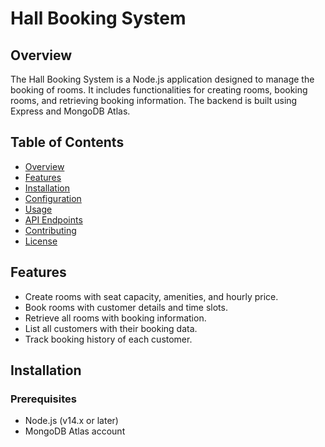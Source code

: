 # Hall Booking System

## Overview

The Hall Booking System is a Node.js application designed to manage the booking of rooms. It includes functionalities for creating rooms, booking rooms, and retrieving booking information. The backend is built using Express and MongoDB Atlas.

## Table of Contents

- [Overview](#overview)
- [Features](#features)
- [Installation](#installation)
- [Configuration](#configuration)
- [Usage](#usage)
- [API Endpoints](#api-endpoints)
- [Contributing](#contributing)
- [License](#license)

## Features

- Create rooms with seat capacity, amenities, and hourly price.
- Book rooms with customer details and time slots.
- Retrieve all rooms with booking information.
- List all customers with their booking data.
- Track booking history of each customer.

## Installation

### Prerequisites

- Node.js (v14.x or later)
- MongoDB Atlas account



